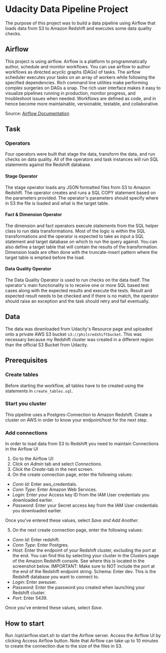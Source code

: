 # Udacity Data Pipeline Project
The purpose of this project was to build a data pipeline using Airflow that loads data from S3 to Amazon Redshift and executes some data quality checks.

## Airflow
This project is using airflow. Airflow is a platform to programmatically author, schedule and monitor workflows.
You can use airflow to author workflows as directed acyclic graphs (DAGs) of tasks. The airflow scheduler executes your tasks on an array of workers while following the specified dependencies. Rich command line utilities make performing complex surgeries on DAGs a snap. The rich user interface makes it easy to visualize pipelines running in production, monitor progress, and troubleshoot issues when needed.
Workflows are defined as code, and in hence become more maintainable, versionable, testable, and collaborative.

Source: [Airflow Documentation](https://airflow.apache.org/)

## Task

### Operators
Four operators were built that stage the data, transform the data, and run checks on data quality. All of the operators and task instances will run SQL statements against the Redshift database. 

#### Stage Operator
The stage operator loads any JSON formatted files from S3 to Amazon Redshift. The operator creates and runs a SQL COPY statement based on the parameters provided. The operator's parameters should specify where in S3 the file is loaded and what is the target table.

#### Fact & Dimension Operator
The dimension and fact operators execute statements from the SQL helper class to run data transformations. Most of the logic is within the SQL transformations and the operator is expected to take as input a SQL statement and target database on which to run the query against. You can also define a target table that will contain the results of the transformation. Dimension loads are often done with the truncate-insert pattern where the target table is emptied before the load.

#### Data Quality Operator
The Data Quality Operator is used to run checks on the data itself. The operator's main functionality is to receive one or more SQL based test cases along with the expected results and execute the tests. Result and expected result needs to be checked and if there is no match, the operator should raise an exception and the task should retry and fail eventually.

## Data
The data was downloaded from Udacity's Resource page and uploaded onto a private AWS S3 bucket `s3://philsredshiftbucket`. This was necessary because my Redshift cluster was created in a different region than the official S3 Bucket from Udacity.

## Prerequisites
### Create tables
Before starting the workflow, all tables have to be created using the statements in `create_tables.sql`.

### Start you cluster
This pipeline uses a Postgres-Connection to Amazon Redshift. Create a cluster on AWS in order to know your endpoint/host for the next step.

### Add connections
In order to load data from S3 to Redshift you need to maintain Connections in the Airflow UI

1. Go to the Airflow UI:
2. Click on *Admin* tab and select *Connections*.
3. Click the *Create*-tab in the next screen.
4. On the create connection page, enter the following values:
- *Conn Id*: Enter aws_credentials.
- *Conn Type*: Enter Amazon Web Services.
- *Login*: Enter your Access key ID from the IAM User credentials you downloaded earlier.
- *Password*: Enter your Secret access key from the IAM User credentials you downloaded earlier.

Once you've entered these values, select *Save and Add Another*.

5. On the next create connection page, enter the following values:

- *Conn Id*: Enter redshift.
- *Conn Type*: Enter Postgres.
- *Host*: Enter the endpoint of your Redshift cluster, excluding the port at the end. You can find this by selecting your cluster in the Clusters page of the Amazon Redshift console. See where this is located in the screenshot below. IMPORTANT: Make sure to NOT include the port at the end of the Redshift endpoint string.
Schema: Enter dev. This is the Redshift database you want to connect to.
- *Login*: Enter awsuser.
- *Password*: Enter the password you created when launching your Redshift cluster.
- *Port*: Enter 5439.

Once you've entered these values, select *Save*.

## How to start
Run /opt/airflow.start.sh to start the Airflow server. Access the Airflow UI by clicking Access Airflow button. Note that Airflow can take up to 10 minutes to create the connection due to the size of the files in S3.
